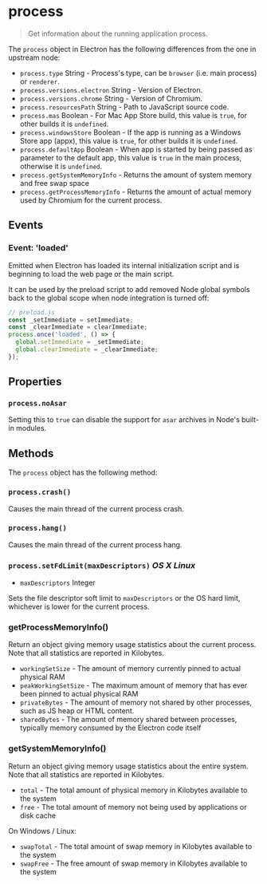 # process

> Get information about the running application process.

The `process` object in Electron has the following differences from the one in
upstream node:

* `process.type` String - Process's type, can be `browser` (i.e. main process)
  or `renderer`.
* `process.versions.electron` String - Version of Electron.
* `process.versions.chrome` String - Version of Chromium.
* `process.resourcesPath` String - Path to JavaScript source code.
* `process.mas` Boolean - For Mac App Store build, this value is `true`, for
  other builds it is `undefined`.
* `process.windowsStore` Boolean - If the app is running as a Windows Store app
  (appx), this value is `true`, for other builds it is `undefined`.
* `process.defaultApp` Boolean - When app is started by being passed as parameter
  to the default app, this value is `true` in the main process, otherwise it is
  `undefined`.
* `process.getSystemMemoryInfo` - Returns the amount of system memory and free
  swap space
* `process.getProcessMemoryInfo` - Returns the amount of actual memory used by
  Chromium for the current process.

## Events

### Event: 'loaded'

Emitted when Electron has loaded its internal initialization script and is
beginning to load the web page or the main script.

It can be used by the preload script to add removed Node global symbols back to
the global scope when node integration is turned off:

```javascript
// preload.js
const _setImmediate = setImmediate;
const _clearImmediate = clearImmediate;
process.once('loaded', () => {
  global.setImmediate = _setImmediate;
  global.clearImmediate = _clearImmediate;
});
```

## Properties

### `process.noAsar`

Setting this to `true` can disable the support for `asar` archives in Node's
built-in modules.

## Methods

The `process` object has the following method:

### `process.crash()`

Causes the main thread of the current process crash.

### `process.hang()`

Causes the main thread of the current process hang.

### `process.setFdLimit(maxDescriptors)` _OS X_ _Linux_

* `maxDescriptors` Integer

Sets the file descriptor soft limit to `maxDescriptors` or the OS hard
limit, whichever is lower for the current process.

### getProcessMemoryInfo()

Return an object giving memory usage statistics about the current process. Note that
all statistics are reported in Kilobytes.

* `workingSetSize` - The amount of memory currently pinned to actual physical RAM
* `peakWorkingSetSize` - The maximum amount of memory that has ever been pinned to actual physical RAM
* `privateBytes` - The amount of memory not shared by other processes, such as JS heap or HTML content.
* `sharedBytes` - The amount of memory shared between processes, typically memory consumed by the Electron code itself

### getSystemMemoryInfo()

Return an object giving memory usage statistics about the entire system. Note that
all statistics are reported in Kilobytes.

* `total` - The total amount of physical memory in Kilobytes available to the system
* `free` - The total amount of memory not being used by applications or disk cache

On Windows / Linux:

* `swapTotal` - The total amount of swap memory in Kilobytes available to the system
* `swapFree` - The free amount of swap memory in Kilobytes available to the system
